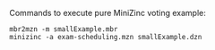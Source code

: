 Commands to execute pure MiniZinc voting example:

```
mbr2mzn -m smallExample.mbr
minizinc -a exam-scheduling.mzn smallExample.dzn
``` 
